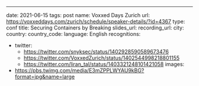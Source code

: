 ---
date: 2021-06-15
tags: post
name: Voxxed Days Zurich
url: https://voxxeddays.com/zurich/schedule/speaker-details/?id=4367
type: conf
title: Securing Containers by Breaking
slides_url: 
recording_url: 
city: 
country: 
country_code: 
language: English
recognitions:
  - twitter:
    - https://twitter.com/snyksec/status/1402928590589673476
    - https://twitter.com/VoxxedZurich/status/1402544998218801155
    - https://twitter.com/liran_tal/status/1403321248101421058
images:
  - https://pbs.twimg.com/media/E3mZPPLWYAU9kBG?format=jpg&name=large
